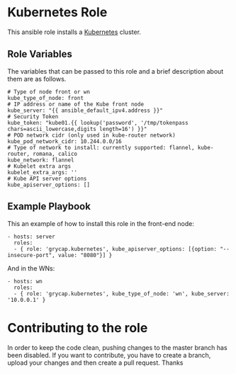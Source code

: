 
Kubernetes Role
=======================

This ansible role installs a [Kubernetes](https://kubernetes.io/) cluster.

Role Variables
----------------

The variables that can be passed to this role and a brief description about them are as follows.

	# Type of node front or wn
	kube_type_of_node: front
	# IP address or name of the Kube front node
	kube_server: "{{ ansible_default_ipv4.address }}"
	# Security Token
	kube_token: "kube01.{{ lookup('password', '/tmp/tokenpass chars=ascii_lowercase,digits length=16') }}"
	# POD network cidr (only used in kube-router network)
	kube_pod_network_cidr: 10.244.0.0/16
	# Type of network to install: currently supported: flannel, kube-router, romana, calico
	kube_network: flannel
	# Kubelet extra args
	kubelet_extra_args: ''
	# Kube API server options
	kube_apiserver_options: []


Example Playbook
----------------

This an example of how to install this role in the front-end node:

    - hosts: server
      roles:
      - { role: 'grycap.kubernetes', kube_apiserver_options: [{option: "--insecure-port", value: "8080"}] }

And in the WNs:

    - hosts: wn
      roles:
      - { role: 'grycap.kubernetes', kube_type_of_node: 'wn', kube_server: '10.0.0.1' }

Contributing to the role
========================
In order to keep the code clean, pushing changes to the master branch has been disabled.
If you want to contribute, you have to create a branch, upload your changes and then create a pull request.
Thanks
